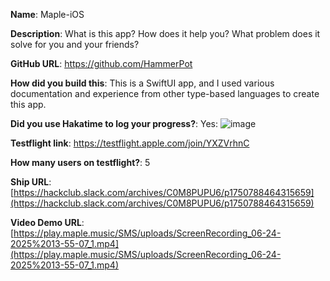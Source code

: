 **Name**: Maple-iOS

**Description**: What is this app? How does it help you? What problem does it solve for you and your friends?

**GitHub URL**: https://github.com/HammerPot

**How did you build this**: This is a SwiftUI app, and I used various documentation and experience from other type-based languages to create this app.

**Did you use Hakatime to log your progress?**: Yes: ![image](https://github.com/user-attachments/assets/5c1ce0e3-9317-4edc-95e8-a10abf0ce634)


**Testflight link**: https://testflight.apple.com/join/YXZVrhnC

**How many users on testflight?**: 5

**Ship URL**: [https://hackclub.slack.com/archives/C0M8PUPU6/p1750788464315659](https://hackclub.slack.com/archives/C0M8PUPU6/p1750788464315659)

**Video Demo URL**: [https://play.maple.music/SMS/uploads/ScreenRecording_06-24-2025%2013-55-07_1.mp4](https://play.maple.music/SMS/uploads/ScreenRecording_06-24-2025%2013-55-07_1.mp4)
